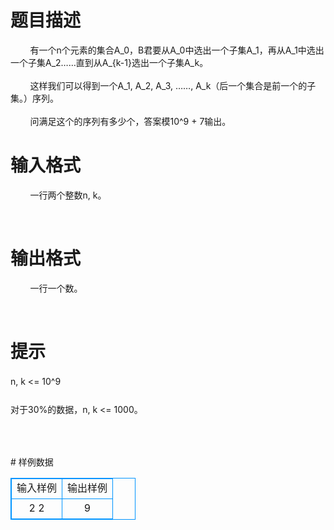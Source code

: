 # 

 
 # 题目描述 
<p>&nbsp;&nbsp;&nbsp;&nbsp;&nbsp;&nbsp;&nbsp;&nbsp;有一个n个元素的集合A_0，B君要从A_0中选出一个子集A_1，再从A_1中选出一个子集A_2&hellip;&hellip;直到从A_{k-1}选出一个子集A_k。<br />
&nbsp;&nbsp;&nbsp;&nbsp;&nbsp;&nbsp;&nbsp;&nbsp;<br />
&nbsp;&nbsp;&nbsp;&nbsp;&nbsp;&nbsp;&nbsp;&nbsp;这样我们可以得到一个A_1,&nbsp;A_2,&nbsp;A_3,&nbsp;&hellip;&hellip;,&nbsp;A_k（后一个集合是前一个的子集。）序列。<br />
&nbsp;&nbsp;&nbsp;&nbsp;&nbsp;&nbsp;&nbsp;&nbsp;<br />
&nbsp;&nbsp;&nbsp;&nbsp;&nbsp;&nbsp;&nbsp;&nbsp;问满足这个的序列有多少个，答案模10^9&nbsp;+&nbsp;7输出。</p> 

 
 # 输入格式 
<p>&nbsp;&nbsp;&nbsp;&nbsp;&nbsp;&nbsp;&nbsp;&nbsp;一行两个整数n,&nbsp;k。</p>

<p>&nbsp;</p> 

 
 # 输出格式 
<p>&nbsp;&nbsp;&nbsp;&nbsp;&nbsp;&nbsp;&nbsp;&nbsp;一行一个数。</p>

<p>&nbsp;</p> 

 
 # 提示 
<p><span style="line-height: 1.6em;">n,&nbsp;k&nbsp;&lt;=&nbsp;10^9<br />
<br />
对于30%的数据，n,&nbsp;k&nbsp;&lt;=&nbsp;1000。</span><br />
&nbsp;</p>

<p>&nbsp;</p> 
# 样例数据
<style>
        table,table tr th, table tr td { border:1px solid #0094ff; }
        table { width: 200px; min-height: 25px; line-height: 25px; text-align: center; border-collapse: collapse;}   
    </style>
<table>
	<tr>
		<td>输入样例</td>
		<td>输出样例</td>
	</tr>
<tr><td>2 2
</td><td>9</td></tr></table>
